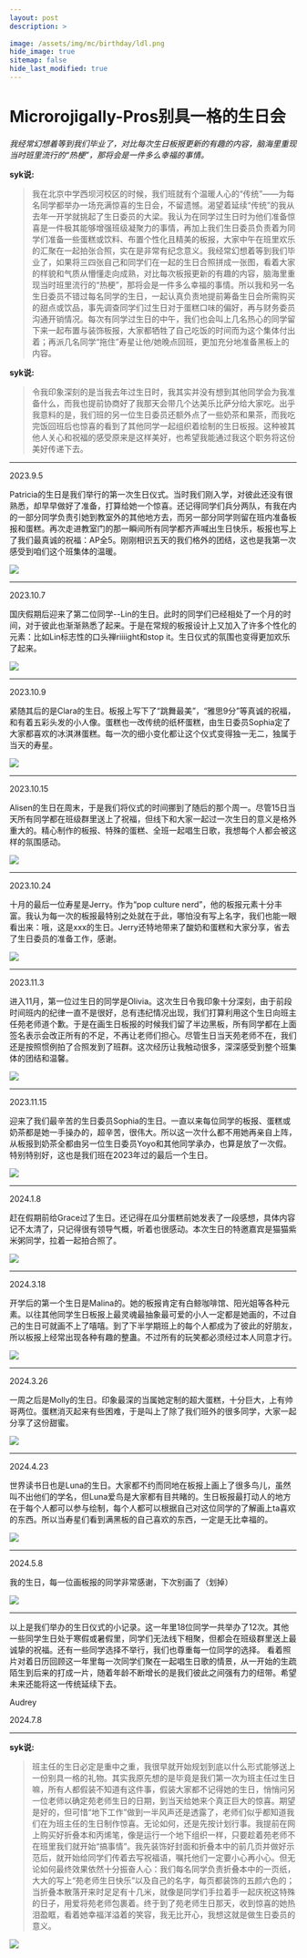 ```yaml
---
layout: post
description: >
  
image: /assets/img/mc/birthday/ldl.png
hide_image: true
sitemap: false
hide_last_modified: true
---
```


# Microrojigally-Pros别具一格的生日会

*我经常幻想着等到我们毕业了，对比每次生日板报更新的有趣的内容，脑海里重现当时班里流行的“热梗”，那将会是一件多么幸福的事情。*

**syk说:**
>我在北京中学西坝河校区的时候，我们班就有个温暖人心的“传统”——为每名同学都举办一场充满惊喜的生日会，不留遗憾。渴望着延续“传统”的我从去年一开学就挑起了生日委员的大梁。我认为在同学过生日时为他们准备惊喜是一件极其能够增强班级凝聚力的事情，再加上我们生日委员负责着为同学们准备一些蛋糕或饮料、布置个性化且精美的板报，大家中午在班里欢乐的汇聚在一起拍张合照，实在是非常有纪念意义。我经常幻想着等到我们毕业了，如果将三四张自己和同学们在一起的生日合照拼成一张图，看着大家的样貌和气质从懵懂走向成熟，对比每次板报更新的有趣的内容，脑海里重现当时班里流行的“热梗”，那将会是一件多么幸福的事情。所以我和另一名生日委员不错过每名同学的生日，一起认真负责地提前筹备生日会所需购买的甜点或饮品，事先调查同学们过生日对于蛋糕口味的偏好，再与财务委员沟通开销情况。每次有同学过生日的中午，我们也会叫上几名热心的同学留下来一起布置与装饰板报，大家都牺牲了自己吃饭的时间而为这个集体付出着；再派几名同学“拖住”寿星让他/她晚点回班，更加充分地准备黑板上的内容。

**syk说:**
>令我印象深刻的是当我去年过生日时，我其实并没有想到其他同学会为我准备什么，而我也提前协商好了我那天会带几个达美乐比萨分给大家吃。出乎我意料的是，我们班的另一位生日委员还额外点了一些奶茶和果茶，而我吃完饭回班后也惊喜的看到了其他同学一起组织着绘制的生日板报。这种被其他人关心和祝福的感受原来是这样美好，也希望我能通过我这个职务将这份美好传递下去。

---

2023.9.5

Patricia的生日是我们举行的第一次生日仪式。当时我们刚入学，对彼此还没有很熟悉，却早早做好了准备，打算给她一个惊喜。还记得同学们兵分两队，有我在内的一部分同学负责引她到教室外的其他地方去，而另一部分同学则留在班内准备板报和蛋糕。再次走进教室门的那一瞬间所有同学都齐声喊出生日快乐，板报也写上了我们最真诚的祝福：AP全5。刚刚相识五天的我们格外的团结，这也是我第一次感受到咱们这个班集体的温暖。

![](../../assets/img/mc/birthday/lpy.png)

---

2023.10.7

国庆假期后迎来了第二位同学--Lin的生日。此时的同学们已经相处了一个月的时间，对于彼此也渐渐熟悉了起来。于是在常规的板报设计上又加入了许多个性化的元素：比如Lin标志性的口头禅riiiight和stop it。生日仪式的氛围也变得更加欢乐了起来。

![](../../assets/img/mc/birthday/ldl.png)

---

2023.10.9

紧随其后的是Clara的生日。板报上写下了“跳舞最美”，“雅思9分”等真诚的祝福，和有着五彩头发的小人像。蛋糕也一改传统的纸杯蛋糕，由生日委员Sophia定了大家都喜欢的冰淇淋蛋糕。每一次的细小变化都让这个仪式变得独一无二，独属于当天的寿星。

![](../../assets/img/mc/birthday/lyf.png)

---

2023.10.15

Alisen的生日在周末，于是我们将仪式的时间挪到了随后的那个周一。尽管15日当天所有同学都在班级群里送上了祝福，但线下和大家一起过一次生日的意义是格外重大的。精心制作的板报、特殊的蛋糕、全班一起唱生日歌，我想每个人都会被这样的氛围感动。

![](../../assets/img/mc/birthday/fzr.jpeg)

---

2023.10.24

十月的最后一位寿星是Jerry。作为“pop culture nerd”，他的板报元素十分丰富。我认为每一次的板报最特别之处就在于此，哪怕没有写上名字，我们也能一眼看出来：哦，这是xxx的生日。Jerry还特地带来了酸奶和蛋糕和大家分享，省去了生日委员的准备工作，感谢。

![](../../assets/img/mc/birthday/sym.png)

---

2023.11.3

进入11月，第一位过生日的同学是Olivia。这次生日令我印象十分深刻，由于前段时间班内的纪律一直不是很好，总有违纪情况出现，我们打算利用这个生日向班主任苑老师道个歉。于是在画生日板报的时候我们留了半边黑板，所有同学都在上面签名表示会改正所有的不足，不再让老师们担心。尽管生日当天苑老师不在，我们还是按照惯例拍了合照发到了班群。这次经历让我触动很多，深深感受到整个班集体的团结和温馨。

![](../../assets/img/mc/birthday/gxt.png)

---

2023.11.15

迎来了我们最辛苦的生日委员Sophia的生日。一直以来每位同学的板报、蛋糕或奶茶都是她一手操办的，超辛苦，很伟大。所以这一次什么都不用她再亲自上阵，从板报到奶茶全都由另一位生日委员Yoyo和其他同学承办，也算是放了一次假。特别特别好，这也是我们班在2023年过的最后一个生日。

![](../../assets/img/mc/birthday/syk.png)

---

2024.1.8

赶在假期前给Grace过了生日。还记得在瓜分蛋糕前她发表了一段感想，具体内容记不太清了，只记得很有领导气概，听着也很感动。本次生日的特邀嘉宾是猫猫紫米粥同学，拉着一起拍合照了。

![](../../assets/img/mc/birthday/pyc.png)

---

2024.3.18

开学后的第一个生日是Malina的。她的板报肯定有白鲸咖啡馆、阳光姐等各种元素。以往其他同学生日板报上最灵魂最抽象最可爱的小人一定都是她画的，不过自己的生日可就画不上了嘻嘻。到了下半学期班上的每个人都成为了彼此的好朋友，所以板报上经常出现各种有趣的整蛊。不过所有的玩笑都必须经过本人同意才行。

![](../../assets/img/mc/birthday/ljr.png)

---

2024.3.26

一周之后是Molly的生日。印象最深的当属她定制的超大蛋糕，十分巨大，上有帅哥两位。蛋糕消灭起来有些困难，于是叫上了除了我们班外的很多同学，大家一起分享了这份甜蜜。

![](../../assets/img/mc/birthday/myy.png)

---

2024.4.23

世界读书日也是Luna的生日。大家都不约而同地在板报上画上了很多鸟儿，虽然叫不出他们的学名，但Luna爱鸟是大家都有目共睹的。生日板报最打动人的地方在于每个人都可以参与绘制，每个人都可以根据自己对这位同学的了解画上ta喜欢的东西。所以当寿星们看到满黑板的自己喜欢的东西，一定是无比幸福的。

![](../../assets/img/mc/birthday/lj.png)

---

2024.5.8

我的生日，每一位画板报的同学非常感谢，下次别画了（划掉）

![](../../assets/img/mc/birthday/ayh.jpeg)

---

以上是我们举办的生日仪式的小记录。这一年里18位同学一共举办了12次。其他一些同学生日处于寒假或暑假里，同学们无法线下相聚，但都会在班级群里送上最诚挚的祝福。还有一些同学选择不举行，我们也尊重每一位同学的选择。
看着照片对着日历回顾这一年里每一次同学们聚在一起唱生日歌的情景，从一开始的生疏陌生到后来的打成一片，随着年龄不断增长的是我们彼此之间强有力的纽带。希望未来还能将这一传统延续下去。

Audrey

2024.7.8

---

**syk说:**

>班主任的生日必定是重中之重，我很早就开始规划到底以什么形式能够送上一份别具一格的礼物。其实我原先想的是毕竟是我们第一次为班主任过生日嘛，所有人都假装不知道有这件事，假装大家都不记得她的生日，悄悄问另一位老师以确定苑老师生日的日期，到当天给她来个真正巨大的惊喜。期望是好的，但可惜“地下工作”做到一半风声还是透露了，老师们似乎都知道我们在为班主任的生日制作惊喜。无论如何，还是先按计划行事。我提前在网上购买好折叠本和丙烯笔，像是运行一个地下组织一样，只要趁着苑老师不在班里我们就开始“搞事情”。我先装饰好封面和折叠本中的前几页并做好示范后，就开始给同学们传着去写祝福语，嘱托他们一定要小心再小心。但无论如何最终效果依然十分振奋人心：我们每名同学负责折叠本中的一页纸，大大的写上“苑老师生日快乐”以及自己的名字，每页都装饰的五颜六色的；当折叠本散落开来时足足有十几米，就像是同学们手拉着手一起庆祝这特殊的日子，用爱将苑老师包裹着。终于到了苑老师生日那天，收到惊喜的她热泪盈眶，看着她幸福洋溢着的笑容，我无比开心，我想这就是做生日委员的意义。

![](../../assets/img/mc/birthday/yxy.jpeg)

